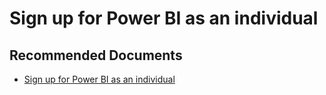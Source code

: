   <properties
	pageTitle="signing up for power bi (free) as an individual"
	description="signing up for power bi (free) as an individual"
	service="microsoft.PowerBIDedicated"
	resource="capacities"
	authors="pjfreitas"
	ms.author="pfreitas"	
	displayOrder="1040"
	selfHelpType="generic"
	supportTopicIds="32628156"
	productPesIds="16334"
	cloudEnvironments="public, MoonCake, fairfax" 
	articleId="22b243b3-5da3-015c-a3de-cf29c5bb4a92"
	ownershipId="ASEP_ContentService_Placeholder"
/>

# Sign up for Power BI as an individual

## **Recommended Documents**

* [Sign up for Power BI as an individual](https://docs.microsoft.com/power-bi/service-self-service-signup-for-power-bi#in-service-power-bi-pro-60-day-trial)
